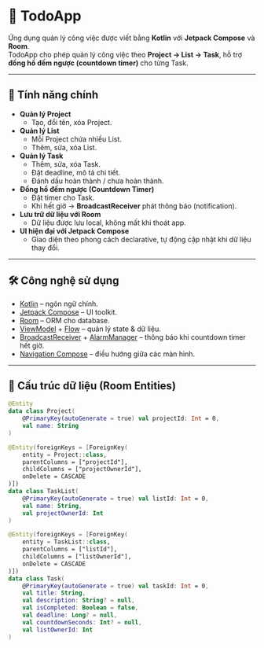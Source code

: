 # 📌 TodoApp

Ứng dụng quản lý công việc được viết bằng **Kotlin** với **Jetpack Compose** và **Room**.  
TodoApp cho phép quản lý công việc theo **Project → List → Task**, hỗ trợ **đồng hồ đếm ngược (countdown timer)** cho từng Task.  

---

## 🚀 Tính năng chính
- **Quản lý Project**
  - Tạo, đổi tên, xóa Project.
- **Quản lý List**
  - Mỗi Project chứa nhiều List.
  - Thêm, sửa, xóa List.
- **Quản lý Task**
  - Thêm, sửa, xóa Task.
  - Đặt deadline, mô tả chi tiết.
  - Đánh dấu hoàn thành / chưa hoàn thành.
- **Đồng hồ đếm ngược (Countdown Timer)**
  - Đặt timer cho Task.
  - Khi hết giờ → **BroadcastReceiver** phát thông báo (notification).
- **Lưu trữ dữ liệu với Room**
  - Dữ liệu được lưu local, không mất khi thoát app.
- **UI hiện đại với Jetpack Compose**
  - Giao diện theo phong cách declarative, tự động cập nhật khi dữ liệu thay đổi.

---

## 🛠 Công nghệ sử dụng
- [Kotlin](https://kotlinlang.org/) – ngôn ngữ chính.
- [Jetpack Compose](https://developer.android.com/jetpack/compose) – UI toolkit.
- [Room](https://developer.android.com/training/data-storage/room) – ORM cho database.
- [ViewModel](https://developer.android.com/topic/libraries/architecture/viewmodel) + [Flow](https://kotlinlang.org/docs/flow.html) – quản lý state & dữ liệu.
- [BroadcastReceiver](https://developer.android.com/guide/components/broadcasts) + [AlarmManager](https://developer.android.com/training/scheduling/alarms) – thông báo khi countdown timer hết giờ.
- [Navigation Compose](https://developer.android.com/jetpack/compose/navigation) – điều hướng giữa các màn hình.

---

## 📂 Cấu trúc dữ liệu (Room Entities)
```kotlin
@Entity
data class Project(
    @PrimaryKey(autoGenerate = true) val projectId: Int = 0,
    val name: String
)

@Entity(foreignKeys = [ForeignKey(
    entity = Project::class,
    parentColumns = ["projectId"],
    childColumns = ["projectOwnerId"],
    onDelete = CASCADE
)])
data class TaskList(
    @PrimaryKey(autoGenerate = true) val listId: Int = 0,
    val name: String,
    val projectOwnerId: Int
)

@Entity(foreignKeys = [ForeignKey(
    entity = TaskList::class,
    parentColumns = ["listId"],
    childColumns = ["listOwnerId"],
    onDelete = CASCADE
)])
data class Task(
    @PrimaryKey(autoGenerate = true) val taskId: Int = 0,
    val title: String,
    val description: String? = null,
    val isCompleted: Boolean = false,
    val deadline: Long? = null,
    val countdownSeconds: Int? = null,
    val listOwnerId: Int
)
